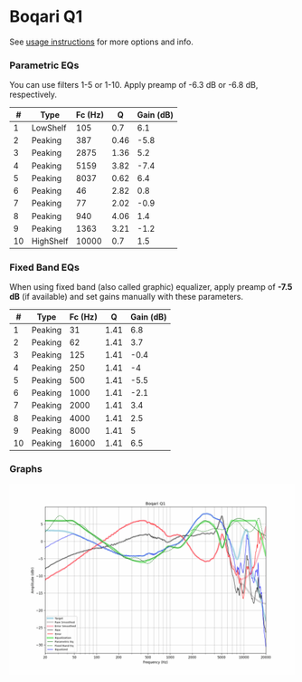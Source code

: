 # Boqari Q1
See [usage instructions](https://github.com/jaakkopasanen/AutoEq#usage) for more options and info.

### Parametric EQs
You can use filters 1-5 or 1-10. Apply preamp of -6.3 dB or -6.8 dB, respectively.

|   # | Type      |   Fc (Hz) |    Q |   Gain (dB) |
|-----|-----------|-----------|------|-------------|
|   1 | LowShelf  |       105 | 0.7  |         6.1 |
|   2 | Peaking   |       387 | 0.46 |        -5.8 |
|   3 | Peaking   |      2875 | 1.36 |         5.2 |
|   4 | Peaking   |      5159 | 3.82 |        -7.4 |
|   5 | Peaking   |      8037 | 0.62 |         6.4 |
|   6 | Peaking   |        46 | 2.82 |         0.8 |
|   7 | Peaking   |        77 | 2.02 |        -0.9 |
|   8 | Peaking   |       940 | 4.06 |         1.4 |
|   9 | Peaking   |      1363 | 3.21 |        -1.2 |
|  10 | HighShelf |     10000 | 0.7  |         1.5 |

### Fixed Band EQs
When using fixed band (also called graphic) equalizer, apply preamp of **-7.5 dB** (if available) and set gains manually with these parameters.

|   # | Type    |   Fc (Hz) |    Q |   Gain (dB) |
|-----|---------|-----------|------|-------------|
|   1 | Peaking |        31 | 1.41 |         6.8 |
|   2 | Peaking |        62 | 1.41 |         3.7 |
|   3 | Peaking |       125 | 1.41 |        -0.4 |
|   4 | Peaking |       250 | 1.41 |        -4   |
|   5 | Peaking |       500 | 1.41 |        -5.5 |
|   6 | Peaking |      1000 | 1.41 |        -2.1 |
|   7 | Peaking |      2000 | 1.41 |         3.4 |
|   8 | Peaking |      4000 | 1.41 |         2.5 |
|   9 | Peaking |      8000 | 1.41 |         5   |
|  10 | Peaking |     16000 | 1.41 |         6.5 |

### Graphs
![](./Boqari%20Q1.png)
